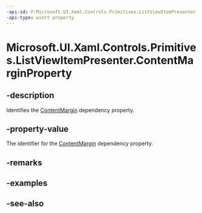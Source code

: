 ```yaml
---
-api-id: P:Microsoft.UI.Xaml.Controls.Primitives.ListViewItemPresenter.ContentMarginProperty
-api-type: winrt property
---
```


<!-- Property syntax
public Windows.UI.Xaml.DependencyProperty ContentMarginProperty { get; }
-->

# Microsoft.UI.Xaml.Controls.Primitives.ListViewItemPresenter.ContentMarginProperty

## -description
Identifies the [ContentMargin](listviewitempresenter_contentmargin.md) dependency property.

## -property-value
The identifier for the [ContentMargin](listviewitempresenter_contentmargin.md) dependency property.

## -remarks

## -examples

## -see-also
